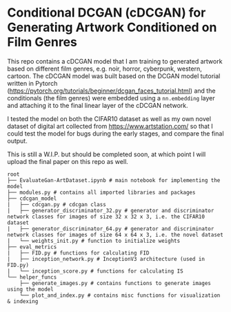 # Conditional DCGAN (cDCGAN) for Generating Artwork Conditioned on Film Genres

This repo contains a cDCGAN model that I am training to generated artwork based on different film genres, e.g. noir, horror, cyberpunk, western, cartoon. The cDCGAN model was built based on the DCGAN model tutorial written in Pytorch (https://pytorch.org/tutorials/beginner/dcgan_faces_tutorial.html) and the conditionals (the film genres) were embedded using a `nn.embedding` layer and attaching it to the final linear layer of the cDCGAN network.

I tested the model on both the CIFAR10 dataset as well as my own novel dataset of digital art collected from https://www.artstation.com/ so that I could test the model for bugs during the early stages, and compare the final output.

This is still a W.I.P. but should be completed soon, at which point I will upload the final paper on this repo as well.

```
root
├── EvaluateGan-ArtDataset.ipynb # main notebook for implementing the model
├── modules.py # contains all imported libraries and packages
├── cdcgan_model
|   ├── cdcgan.py # cdcgan class
|   ├── generator_discriminator_32.py # generator and discriminator network classes for images of size 32 x 32 x 3, i.e. the CIFAR10 dataset
|   ├── generator_discriminator_64.py # generator and discriminator network classes for images of size 64 x 64 x 3, i.e. the novel dataset
|   └── weights_init.py # function to initialize weights
├── eval_metrics
|   ├── FID.py # functions for calculating FID
|   ├── inception_network.py # InceptionV3 architecture (used in FID.py)
|   └── inception_score.py # functions for calculating IS
└── helper_funcs
    ├── generate_images.py # contains functions to generate images using the model
    └── plot_and_index.py # contains misc functions for visualization & indexing
```
